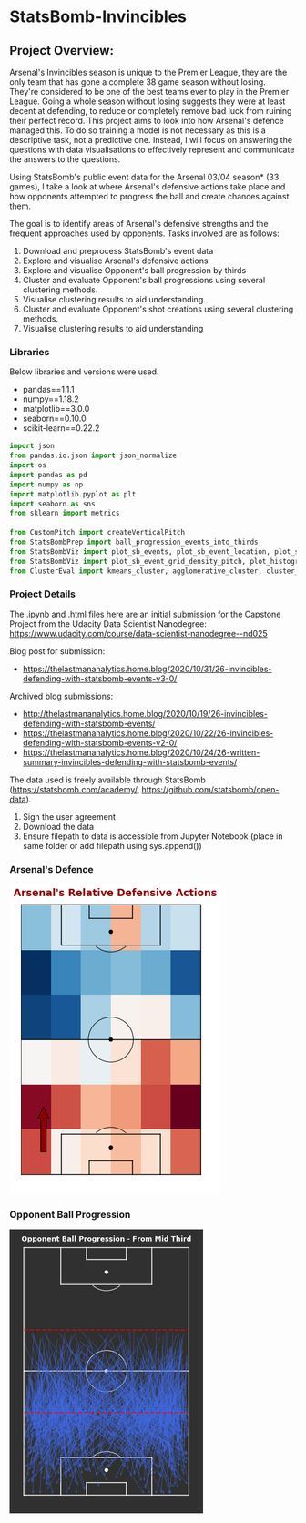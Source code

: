 # StatsBomb-Invincibles

## Project Overview:
Arsenal's Invincibles season is unique to the Premier League, they are the only team that has gone a complete 38 game season without losing. They're considered to be one of the best teams ever to play in the Premier League. Going a whole season without losing suggests they were at least decent at defending, to reduce or completely remove bad luck from ruining their perfect record. This project aims to look into how Arsenal's defence managed this. To do so training a model is not necessary as this is a descriptive task, not a predictive one. Instead, I will focus on answering the questions with data visualisations to effectively represent and communicate the answers to the questions.

Using StatsBomb's public event data for the Arsenal 03/04 season* (33 games), I take a look at where Arsenal's defensive actions take place and how opponents attempted to progress the ball and create chances against them.

The goal is to identify areas of Arsenal's defensive strengths and the frequent approaches used by opponents. Tasks involved are as follows:

1. Download and preprocess StatsBomb's event data
2. Explore and visualise Arsenal's defensive actions
3. Explore and visualise Opponent's ball progression by thirds
4. Cluster and evaluate Opponent's ball progressions using several clustering methods.
5. Visualise clustering results to aid understanding.
6. Cluster and evaluate Opponent's shot creations using several clustering methods.
7. Visualise clustering results to aid understanding

### Libraries

Below libraries and versions were used.

- pandas==1.1.1
- numpy==1.18.2
- matplotlib==3.0.0
- seaborn==0.10.0
- scikit-learn==0.22.2

``` python
import json
from pandas.io.json import json_normalize
import os
import pandas as pd
import numpy as np
import matplotlib.pyplot as plt
import seaborn as sns
from sklearn import metrics

from CustomPitch import createVerticalPitch
from StatsBombPrep import ball_progression_events_into_thirds
from StatsBombViz import plot_sb_events, plot_sb_event_location, plot_sb_events_clusters, plot_individual_cluster_events
from StatsBombViz import plot_sb_event_grid_density_pitch, plot_histogram_ratio_pitch
from ClusterEval import kmeans_cluster, agglomerative_cluster, cluster_colour_map, cluster_evaluation, plot_cluster_evaluation
```
### Project Details

The .ipynb and .html files here are an initial submission for the Capstone Project from the Udacity Data Scientist Nanodegree: https://www.udacity.com/course/data-scientist-nanodegree--nd025
 
Blog post for submission: 
 - https://thelastmananalytics.home.blog/2020/10/31/26-invincibles-defending-with-statsbomb-events-v3-0/

Archived blog submissions:
 - http://thelastmananalytics.home.blog/2020/10/19/26-invincibles-defending-with-statsbomb-events/
 - https://thelastmananalytics.home.blog/2020/10/22/26-invincibles-defending-with-statsbomb-events-v2-0/
 - https://thelastmananalytics.home.blog/2020/10/24/26-written-summary-invincibles-defending-with-statsbomb-events/

The data used is freely available through StatsBomb (https://statsbomb.com/academy/, https://github.com/statsbomb/open-data). 
1. Sign the user agreement
2. Download the data
3. Ensure filepath to data is accessible from Jupyter Notebook (place in same folder or add filepath using sys.append())

### Arsenal's Defence
![Arsenal Relative Defensive Events](/Plots/img5.png)

### Opponent Ball Progression
![Ball Progression Clusters - From Middle Third](/Plots/img11.png)
